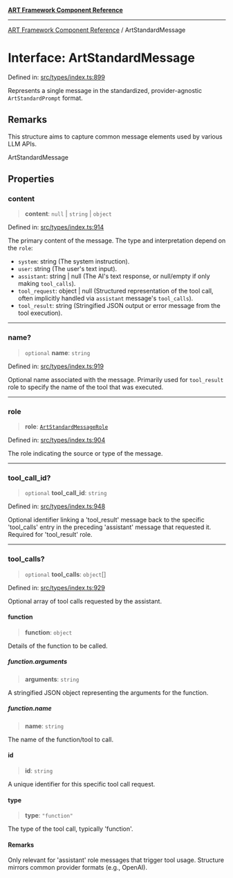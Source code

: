 [**ART Framework Component Reference**](../README.md)

***

[ART Framework Component Reference](../README.md) / ArtStandardMessage

# Interface: ArtStandardMessage

Defined in: [src/types/index.ts:899](https://github.com/hashangit/ART/blob/e4c184bd9ffa5ef078ee6a88704f24584b173411/src/types/index.ts#L899)

Represents a single message in the standardized, provider-agnostic `ArtStandardPrompt` format.

## Remarks

This structure aims to capture common message elements used by various LLM APIs.

 ArtStandardMessage

## Properties

### content

> **content**: `null` \| `string` \| `object`

Defined in: [src/types/index.ts:914](https://github.com/hashangit/ART/blob/e4c184bd9ffa5ef078ee6a88704f24584b173411/src/types/index.ts#L914)

The primary content of the message. The type and interpretation depend on the `role`:
- `system`: string (The system instruction).
- `user`: string (The user's text input).
- `assistant`: string | null (The AI's text response, or null/empty if only making `tool_calls`).
- `tool_request`: object | null (Structured representation of the tool call, often implicitly handled via `assistant` message's `tool_calls`).
- `tool_result`: string (Stringified JSON output or error message from the tool execution).

***

### name?

> `optional` **name**: `string`

Defined in: [src/types/index.ts:919](https://github.com/hashangit/ART/blob/e4c184bd9ffa5ef078ee6a88704f24584b173411/src/types/index.ts#L919)

Optional name associated with the message. Primarily used for `tool_result` role to specify the name of the tool that was executed.

***

### role

> **role**: [`ArtStandardMessageRole`](../type-aliases/ArtStandardMessageRole.md)

Defined in: [src/types/index.ts:904](https://github.com/hashangit/ART/blob/e4c184bd9ffa5ef078ee6a88704f24584b173411/src/types/index.ts#L904)

The role indicating the source or type of the message.

***

### tool\_call\_id?

> `optional` **tool\_call\_id**: `string`

Defined in: [src/types/index.ts:948](https://github.com/hashangit/ART/blob/e4c184bd9ffa5ef078ee6a88704f24584b173411/src/types/index.ts#L948)

Optional identifier linking a 'tool_result' message back to the specific 'tool_calls' entry
in the preceding 'assistant' message that requested it.
Required for 'tool_result' role.

***

### tool\_calls?

> `optional` **tool\_calls**: `object`[]

Defined in: [src/types/index.ts:929](https://github.com/hashangit/ART/blob/e4c184bd9ffa5ef078ee6a88704f24584b173411/src/types/index.ts#L929)

Optional array of tool calls requested by the assistant.

#### function

> **function**: `object`

Details of the function to be called.

##### function.arguments

> **arguments**: `string`

A stringified JSON object representing the arguments for the function.

##### function.name

> **name**: `string`

The name of the function/tool to call.

#### id

> **id**: `string`

A unique identifier for this specific tool call request.

#### type

> **type**: `"function"`

The type of the tool call, typically 'function'.

#### Remarks

Only relevant for 'assistant' role messages that trigger tool usage.
Structure mirrors common provider formats (e.g., OpenAI).
